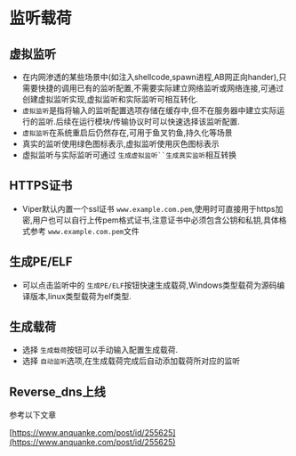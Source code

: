 # 监听载荷

## 虚拟监听

+ 在内网渗透的某些场景中(如注入shellcode,spawn进程,AB网正向hander),只需要快捷的调用已有的监听配置,不需要实际建立网络监听或网络连接,可通过创建虚拟监听实现,虚拟监听和实际监听可相互转化.
+ `虚拟监听`是指将输入的监听配置选项存储在缓存中,但不在服务器中建立实际运行的监听.后续在运行模块/传输协议时可以快速选择该监听配置.
+ `虚拟监听`在系统重启后仍然存在,可用于鱼叉钓鱼,持久化等场景
+ 真实的监听使用绿色图标表示,虚拟监听使用灰色图标表示
+ 虚拟监听与实际监听可通过 `生成虚拟监听``生成真实监听`相互转换

## HTTPS证书

+ Viper默认内置一个ssl证书 `www.example.com.pem`,使用时可直接用于https加密,用户也可以自行上传pem格式证书,注意证书中必须包含公钥和私钥,具体格式参考 `www.example.com.pem`文件

## 生成PE/ELF

+ 可以点击监听中的 `生成PE/ELF`按钮快速生成载荷,Windows类型载荷为源码编译版本,linux类型载荷为elf类型.

## 生成载荷

+ 选择 `生成载荷`按钮可以手动输入配置生成载荷.
+ 选择 `自动监听`选项,在生成载荷完成后自动添加载荷所对应的监听

## Reverse_dns上线

参考以下文章

[https://www.anquanke.com/post/id/255625](https://www.anquanke.com/post/id/255625)

